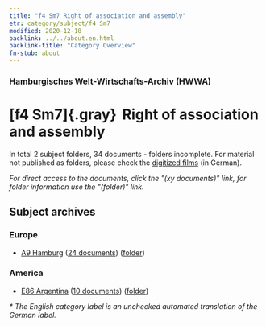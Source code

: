 ```yaml
---
title: "f4 Sm7 Right of association and assembly"
etr: category/subject/f4 Sm7
modified: 2020-12-18
backlink: ../../about.en.html
backlink-title: "Category Overview"
fn-stub: about
---
```


### Hamburgisches Welt-Wirtschafts-Archiv (HWWA)
# [f4 Sm7]{.gray}&#8201; Right of association and assembly&#160; 





In total 2 subject folders, 34 documents - folders incomplete.
For material not published as folders, please check the [digitized films](/film/h1_sh) (in German).

_For direct access to the documents, click the "(xy documents)" link, for folder information use the "(folder)" link._

## Subject archives



### Europe

- [A9 Hamburg](../../../geo/about.en.html#A9) (<a href="https://dfg-viewer.de/show/?tx_dlf[id]=https://pm20.zbw.eu/mets/sh/1409xx/140905/1443xx/144364/public.mets.en.xml" target="_blank">24 documents</a>) ([folder](http://purl.org/pressemappe20/folder/sh/140905,144364))

### America

- [E86 Argentina](../../../geo/about.en.html#E86) (<a href="https://dfg-viewer.de/show/?tx_dlf[id]=https://pm20.zbw.eu/mets/sh/1416xx/141692/1443xx/144364/public.mets.en.xml" target="_blank">10 documents</a>) ([folder](http://purl.org/pressemappe20/folder/sh/141692,144364))


_* The English category label is an unchecked automated translation of the German label._

